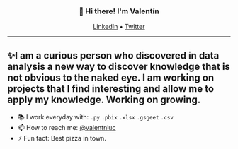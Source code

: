 <h3 align="center">👋 Hi there! I'm Valentín</h3>
<p align="center">
  <a href="https://www.linkedin.com/in/valentinlucarini/">LinkedIn</a> •
  <a href="https://twitter.com/ValentnLuc">Twitter</a>
</p>

---
✨I am a curious person who discovered in data analysis a new way to discover knowledge that is not obvious to the naked eye. I am working on projects that I find interesting and allow me to apply my knowledge. Working on growing.
---

- 📚 I work everyday with:  `.py` `.pbix` `.xlsx` `.gsgeet` `.csv`
- 📫 How to reach me: [@valentnluc](https://twitter.com/ValentnLuc)
- ⚡ Fun fact: Best pizza in town.

<!--
**lauragift21/lauragift21** is a ✨ _special_ ✨ repository because its `README.md` (this file) appears on your GitHub profile.

Here are some ideas to get you started:

- 🔭 I’m currently working on ...
- 🌱 I’m currently learning ...
- 👯 I’m looking to collaborate on ...
- 🤔 I’m looking for help with ...
- 💬 Ask me about ...
- 📫 How to reach me: ...
- 😄 Pronouns: ...
- ⚡ Fun fact: ...
-->
